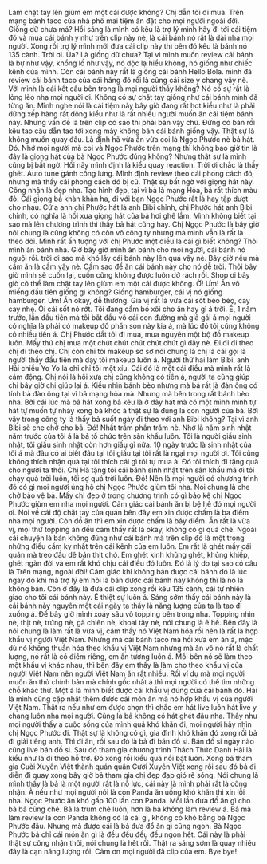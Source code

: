 Làm chặt tay lên giùm em một cái được không? Chị dẫn tôi đi mua. Trên mạng bánh taco của nhà phô mai tiệm ăn đặt cho mọi người ngoài đời. Giống dữ chưa má? Hồi sáng là mình có kêu là trợ lý mình hãy đi tới cái tiệm đó và mua cái bánh y như trên clip này nè, là cái bánh nó rất là dài nha mọi người. Xong rồi trợ lý mình mới đưa cái clip này thì bên đó kêu là bánh nó 135 cành. Trời ơi. Ủa? Là giống dữ chưa? Tại vì mình muốn review cái bánh là bự như vậy, khổng lồ như vậy, nó độc lạ hiểu không, nó giống như chiếc kênh của mình. Còn cái bánh này rất là giống cái bánh Hello Bola. mình đã review cái bánh taco của cái hãng đó rồi là cũng cái size y chang vậy nè. Với mình là cái kết cấu bên trong là mọi người thấy không? Nó có sự rất là lỏng lẽo nha mọi người ơi. Không có sự chặt tay giống như cái bánh mình đã từng ăn. Mình nghe nói là cái tiệm này bây giờ đang rất hot kiểu như là phải đứng xếp hàng rất đông kiểu như là rất nhiều người muốn ăn cái tiệm bánh này. Nhưng vấn đề là trên clip có sao thì phải bán vậy chứ. Đừng có bán rồi kêu tao câu dẫn tao tới xong mày không bán cái bánh giống vậy. Thật sự là không muốn quay đâu. Là định hã vừa ăn vừa coi là Ngọc Phước nè bả hát. Đó. Nhớ mọi người mà coi và Ngọc Phước trên mạng thì không bao giờ tin là đây là giọng hát của bà Ngọc Phước đúng không? Nhưng thật sự là mình cũng bị bất ngờ. Hồi nãy mình định là kiểu quay reaction. Trời ơi chắc là thấy ghét. Auto tune gánh cồng lưng. Mình định review theo cái phong cách đó, nhưng mà thấy cái phong cách đó bị cũ. Thật sự bất ngờ với giọng hát này. Công nhận là đẹp nha. Tạo hình đẹp, tại vì bả là mạng Hỏa, bả rất thích màu đỏ. Cái giọng bả khàn khàn ha, đi với bạn Ngọc Phước rất là hay tập dượt cho nhau. Cứ a anh chị Phước hát là anh Bibi chỉnh, chị Phước hát anh Bibi chỉnh, có nghĩa là hồi xưa giọng hát của bả hơi ghê lắm. Mình không biết tại sao mà lên chương trình thì thấy bả hát cũng hay. Chị Ngọc Phước là bây giờ nói chung là cũng không có còn vô công ty nhưng mà mình vẫn là rất là theo dõi. Mình rất ấn tượng với chị Phước một điều là cái gì biết không? Thôi mình ăn bánh nha. Giờ bây giờ mình ăn bánh cho mọi người, cái bánh nó nguội rồi. trời ơi sao mà khó lấy cái bánh này lên quá vậy nè. Bây giờ nếu mà cầm ăn là cầm vậy nè. Cầm sao để ăn cái bánh này cho nó dễ trời. Thôi bây giờ mình sẽ cuốn lại, cuốn cũng không được luôn dở rách rồi. Shop ơi bây giờ có thể làm chặt tay lên giùm em một cái được không. Ờ! Ưm! Ăn vô miếng đầu tiên giống gì không? Giống hamburger, cái vị nó giống hamburger. Ưm! Ăn okay, dễ thương. Gia vị rất là vừa cái sốt béo béo, cay cay nhẹ. Ôi cái sốt nó rớt. Tôi đang cầm bó xôi cho ăn hay gì á trời. Ế, 1 năm trước, lần đầu tiên mà tôi bắt đầu vô cái con đường mà giả gái á mọi người có nghĩa là phải có makeup đồ phấn son này kia á, mà lúc đó tôi cũng không có nhiều tiền á. Chị Phước dắt tôi đi mua, mua nguyên một bộ đồ makeup luôn. Mấy thứ chị mua một chút chút chút chút chút gì đây nè. Đi đi đi theo chị đi theo chị. Chị còn chỉ tôi makeup sơ sơ nói chung là chị là cái gọi là người thầy đầu tiên mà dạy tôi makeup luôn á. Người thứ hai làm Bibi. anh Hải chiều Yo Yo là chỉ chỉ tôi một xíu. Cái đó là một cái điều mà mình rất là cảm động. Chị nói là hồi xưa chị cũng không có tiền á, người ta cũng giúp chị bây giờ chị giúp lại á. Kiểu nhìn bánh bèo nhưng mà bả rất là đàn ông có tính bả đàn ông tại vì bả mạng hỏa mà. Nhưng mà bên trong rất bánh bèo nha. Bởi cái lúc mà bả hát xong bả kêu là ở đây hát mà có một mình mình tự hát tự muốn tự nhảy xong bả khóc á thật sự là đúng là con người của bả. Bởi vậy trong công ty là thấy bả suốt ngày đi theo với anh Bibi không? Tại vì anh Bibi sẽ che chở cho bả. Đó! Nhất trăm phần trăm nè. Nhớ là năm sinh nhật năm trước của tôi á là bả tổ chức trên sân khấu luôn. Tôi là người giấu sinh nhật, tôi giấu sinh nhật còn hơn giấu gì nữa. 10 ngày trước là sinh nhật của tôi á mà đâu có ai biết đâu tại tôi giấu tại tôi rất là ngại mọi người ơi. Tôi cũng không thích nhận quà tại tôi thích cái gì tôi tự mua à. Đó tôi thích đi tặng quà cho người ta thôi. Chị Hà tặng tôi cái bánh sinh nhật trên sân khấu má ơi tôi chạy quá trời luôn, tôi sợ quá trời luôn. Đó! Nên là mọi người có chương trình đó có gì mọi người ủng hộ chị Ngọc Phước giùm tôi nha. Nói chung là che chở bảo vệ bả. Mấy chị đẹp ở trong chương trình có gì bảo kê chị Ngọc Phước giùm em nha mọi người. Cảm giác cái bánh ăn bị bệ hề đó mọi người ơi. Nói về cái độ chặt tay của quán bên đây em xin được chấm là ba điểm nha mọi người. Còn đồ ăn thì em xin được chấm là bảy điểm. Ăn rất là vừa vị, mọi thứ topping ăn đều cảm thấy rất là okay, không có gì quá chê. Ngoài cái chuyện là bán không đúng như cái bánh mà trên clip đó là một trong những điều cấm kỵ nhất trên cái kênh của em luôn. Em rất là ghét mấy cái quán mà treo đầu dê bán thịt chó. Em ghét kinh khủng ghét, khủng khiếp, ghét ngàn đời và em rất khó chịu cái điều đó luôn. Đó là lý do tại sao có câu là Trên mạng, ngoài đời! Cảm giác khi không bán được cái bánh đó là lúc ngay đó khi mà trợ lý em hỏi là bán được cái bánh này không thì là nó là không bán. Còn ở đây là đưa cái clip xong rồi kêu 135 cành, cái tự nhiên giao cho tôi cái bánh này. Ê thiệt sự luôn á. Sáng sớm thấy cái bánh này là cái bánh này nguyên một cái ngày ta thấy là năng lượng của ta là tao đi xuống á. Để bây giờ mình xoáy sâu vô topping bên trong nha. Topping nhìn nè, thịt nè, trứng nè, gà chiên nè, khoai tây nè, nói chung là ê hề. Bên đây là nói chung là làm rất là vừa vị, cảm thấy nó Việt Nam hóa rồi nên là rất là hợp khẩu vị người Việt Nam. Nhưng mà cái bánh taco mà hồi xưa em ăn á, mặc dù nó không thuần hóa theo khẩu vị Việt Nam nhưng mà ăn vô nó rất là chất lượng, nó rất là có điểm riêng, em ấn tượng luôn á. Mỗi bên nó sẽ làm theo một khẩu vị khác nhau, thì bên đây em thấy là làm cho theo khẩu vị của người Việt Nam nên người Việt Nam ăn rất nhiều. Rồi ví dụ mà mọi người muốn ăn thử chính bản mà chính gốc nhất á thì mọi người có thể tìm những chỗ khác thử. Một á là mình biết được cái khẩu vị đúng của cái bánh đó. Hai là mình cũng cập nhật thêm được cái món ăn mà nó hợp khẩu vị của người Việt Nam. Thật ra nếu như em được chọn thì chắc em hát live luôn hát live y chang luôn nha mọi người. Cũng là bả không có hát ghét đâu nha. Thấy như mọi người thấy a cuộc sống của mình quá khó khăn đi, mọi người hãy nhìn chị Ngọc Phước đi. Thật sự là không có gì, gia đình khó khăn đó xong rồi bả đi giải tiếng anh. Thì đi ăn, rồi sau đó là bả đi bán đồ si. Bán đồ si ngày nào cũng live bán đồ si. Sau đó tham gia chương trình Thách Thức Danh Hài là kiểu như là đi theo hỗ trợ. Đó xong rồi kiểu quá nổi bật luôn. Xong bả tham gia Cười Xuyên Việt thành quán quân Cười Xuyên Việt xong rồi sau đó bả đi diễn đi quay xong bây giờ bả tham gia chị đẹp đạp gió rẽ sóng. Nói chung là mình thấy là bả là một người rất là nỗ lực, cái này là mình phải rất là công nhận. À nếu như mọi người nói là con Panda ăn uống khó khăn thì xin lỗi nha. Ngọc Phước ăn khó gấp 100 lần con Panda. Mỗi lần đưa đồ ăn gì cho bả bả cũng chê. Bả là trùm chê luôn, hơn là bả không làm review á. Bả mà làm review là con Panda không có là cái gì, không có khó bằng bà Ngọc Phước đâu. Nhưng mà được cái là bả đưa đồ ăn gì cũng ngon. Bà Ngọc Phước bả chỉ cái món ăn gì là đều đều đều đều ngon hết. Cái này là phải thật sự công nhận thôi, nói chung là hết rồi. Thật ra sáng sớm là quay nhiêu đây là cạn năng lượng rồi. Cảm ơn mọi người đã clip của em. Bye bye!